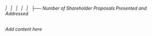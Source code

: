 ###### |   |   |   |   |   ├── Number of Shareholder Proposals Presented and Addressed

*Add content here*
